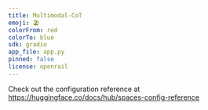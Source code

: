 ```yaml
---
title: Multimodal-CoT
emoji: 🏖️
colorFrom: red
colorTo: blue
sdk: gradio
app_file: app.py
pinned: false
license: openrail
---
```


Check out the configuration reference at https://huggingface.co/docs/hub/spaces-config-reference